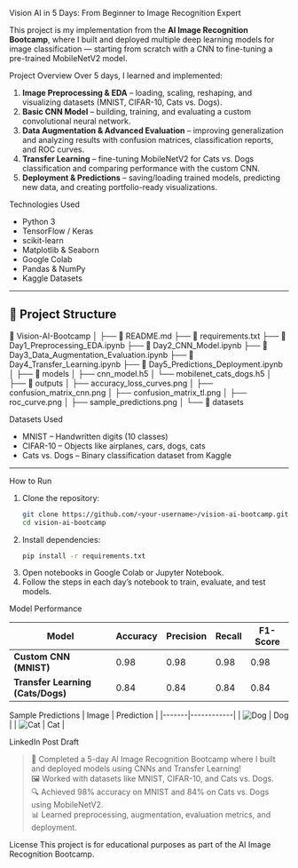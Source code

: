 Vision AI in 5 Days: From Beginner to Image Recognition Expert

This project is my implementation from the **AI Image Recognition Bootcamp**, where I built and deployed multiple deep learning models for image classification — starting from scratch with a CNN to fine-tuning a pre-trained MobileNetV2 model.

Project Overview
Over 5 days, I learned and implemented:
1. **Image Preprocessing & EDA** – loading, scaling, reshaping, and visualizing datasets (MNIST, CIFAR-10, Cats vs. Dogs).
2. **Basic CNN Model** – building, training, and evaluating a custom convolutional neural network.
3. **Data Augmentation & Advanced Evaluation** – improving generalization and analyzing results with confusion matrices, classification reports, and ROC curves.
4. **Transfer Learning** – fine-tuning MobileNetV2 for Cats vs. Dogs classification and comparing performance with the custom CNN.
5. **Deployment & Predictions** – saving/loading trained models, predicting new data, and creating portfolio-ready visualizations.

Technologies Used
- Python 3
- TensorFlow / Keras
- scikit-learn
- Matplotlib & Seaborn
- Google Colab
- Pandas & NumPy
- Kaggle Datasets

---

## 📂 Project Structure
📁 Vision-AI-Bootcamp
│
├── 📄 README.md
├── 📄 requirements.txt
├── 📄 Day1_Preprocessing_EDA.ipynb
├── 📄 Day2_CNN_Model.ipynb
├── 📄 Day3_Data_Augmentation_Evaluation.ipynb
├── 📄 Day4_Transfer_Learning.ipynb
├── 📄 Day5_Predictions_Deployment.ipynb
│
├── 📁 models
│   ├── cnn_model.h5
│   └── mobilenet_cats_dogs.h5
│
├── 📁 outputs
│   ├── accuracy_loss_curves.png
│   ├── confusion_matrix_cnn.png
│   ├── confusion_matrix_tl.png
│   ├── roc_curve.png
│   ├── sample_predictions.png
│
└── 📁 datasets

Datasets Used
- MNIST – Handwritten digits (10 classes)
- CIFAR-10 – Objects like airplanes, cars, dogs, cats
- Cats vs. Dogs – Binary classification dataset from Kaggle

---

How to Run
1. Clone the repository:
   ```bash
   git clone https://github.com/<your-username>/vision-ai-bootcamp.git
   cd vision-ai-bootcamp
   ```
2. Install dependencies:
   ```bash
   pip install -r requirements.txt
   ```
3. Open notebooks in Google Colab or Jupyter Notebook.
4. Follow the steps in each day’s notebook to train, evaluate, and test models.

Model Performance

| Model                          | Accuracy | Precision | Recall | F1-Score |
|--------------------------------|----------|-----------|--------|----------|
| **Custom CNN (MNIST)**         | 0.98     | 0.98      | 0.98   | 0.98     |
| **Transfer Learning (Cats/Dogs)** | 0.84  | 0.84      | 0.84   | 0.84     |

Sample Predictions
| Image | Prediction |
|-------|------------|
| ![Dog](outputs/sample_dog.jpg) | Dog |
| ![Cat](outputs/sample_cat.jpg) | Cat |


LinkedIn Post Draft
> 🚀 Completed a 5-day AI Image Recognition Bootcamp where I built and deployed models using CNNs and Transfer Learning!  
> 🖼 Worked with datasets like MNIST, CIFAR-10, and Cats vs. Dogs.  
> 🔍 Achieved 98% accuracy on MNIST and 84% on Cats vs. Dogs using MobileNetV2.  
> 📊 Learned preprocessing, augmentation, evaluation metrics, and deployment.  

License
This project is for educational purposes as part of the AI Image Recognition Bootcamp.
